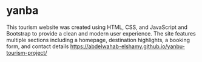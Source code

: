 # yanba
 This tourism website was created using HTML, CSS, and JavaScript and Bootstrap to provide a clean and modern user experience. The site features multiple sections including a homepage, destination highlights, a booking form, and contact details
https://abdelwahab-elshamy.github.io/yanbu-tourism-project/
